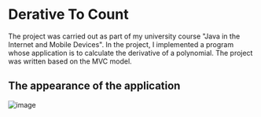 # Derative To Count

The project was carried out as part of my university course "Java in the Internet and Mobile Devices". In the project, I implemented a program whose application is to calculate the derivative of a polynomial. The project was written based on the MVC model.

## The appearance of the application

![image](https://github.com/zagwiktor/derivativetocount-java/assets/92055936/e590310b-cb0a-4d92-bef5-3639bb0b5a6c)

